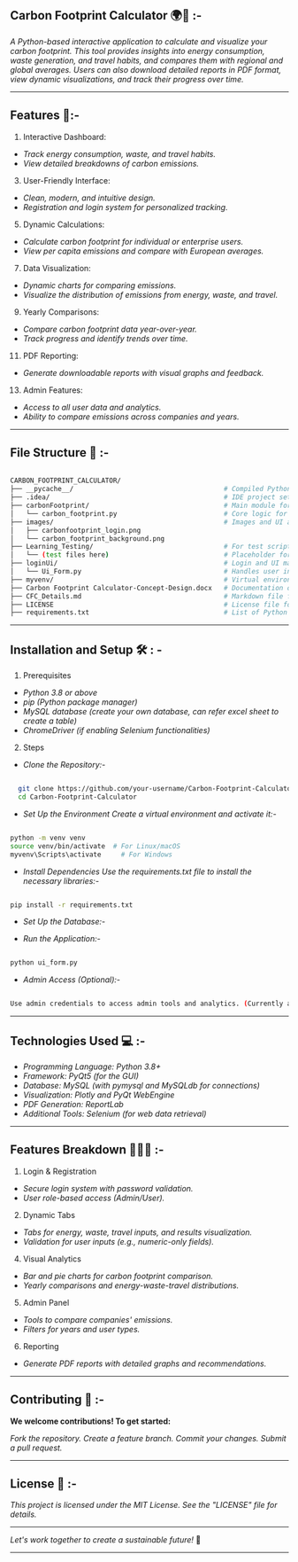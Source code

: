 ## Carbon Footprint Calculator 🌍🌱 :-

*A Python-based interactive application to calculate and visualize your carbon footprint. This tool provides insights into energy consumption, waste generation, and travel habits, and compares them with regional and global averages. Users can also download detailed reports in PDF format, view dynamic visualizations, and track their progress over time.*


----------------------------------------------------------------------------------------------------------------------------

## Features 🌟:- 

1. Interactive Dashboard:
   
- *Track energy consumption, waste, and travel habits.*
- *View detailed breakdowns of carbon emissions.*

3. User-Friendly Interface:
   
- *Clean, modern, and intuitive design.*
- *Registration and login system for personalized tracking.*

5. Dynamic Calculations:
   
- *Calculate carbon footprint for individual or enterprise users.*
- *View per capita emissions and compare with European averages.*

7. Data Visualization:
   
- *Dynamic charts for comparing emissions.*
- *Visualize the distribution of emissions from energy, waste, and travel.*

9. Yearly Comparisons:
    
- *Compare carbon footprint data year-over-year.*
- *Track progress and identify trends over time.*

11. PDF Reporting:
    
- *Generate downloadable reports with visual graphs and feedback.*

13. Admin Features:
    
- *Access to all user data and analytics.*
- *Ability to compare emissions across companies and years.*

  

----------------------------------------------------------------------------------------------------------------------------

## File Structure 📁 :- 

```bash

CARBON_FOOTPRINT_CALCULATOR/
├── __pycache__/                                      # Compiled Python bytecode
├── .idea/                                            # IDE project settings (if using PyCharm or similar)
├── carbonFootprint/                                  # Main module for carbon footprint calculations
│   └── carbon_footprint.py                           # Core logic for calculations and backend processes
├── images/                                           # Images and UI assets
│   ├── carbonfootprint_login.png
│   └── carbon_footprint_background.png
├── Learning_Testing/                                 # For test scripts or learning modules
│   └── (test files here)                             # Placeholder for testing resources
├── loginUi/                                          # Login and UI management
│   └── Ui_Form.py                                    # Handles user interface logic for login/registration
├── myvenv/                                           # Virtual environment for project dependencies
├── Carbon Footprint Calculator-Concept-Design.docx   # Documentation or design notes
├── CFC_Details.md                                    # Markdown file for additional project details
├── LICENSE                                           # License file for the project
├── requirements.txt                                  # List of Python dependencies


```


-----------------------------------------------------------------------------------------------------------------------------

## Installation and Setup 🛠️ : -

1. Prerequisites
   
- *Python 3.8 or above*
- *pip (Python package manager)*
- *MySQL database (create your own database, can refer excel sheet to create a table)*
- *ChromeDriver (if enabling Selenium functionalities)*

2. Steps

- *Clone the Repository:-*

```bash

  git clone https://github.com/your-username/Carbon-Footprint-Calculator.git
  cd Carbon-Footprint-Calculator

```

- *Set Up the Environment Create a virtual environment and activate it:-*

```bash

python -m venv venv
source venv/bin/activate  # For Linux/macOS
myvenv\Scripts\activate     # For Windows

```

- *Install Dependencies Use the requirements.txt file to install the necessary libraries:-*

```bash

pip install -r requirements.txt

```

- *Set Up the Database:-*


- *Run the Application:-*

```bash

python ui_form.py

```

- *Admin Access (Optional):-*

```bash

Use admin credentials to access admin tools and analytics. (Currently admin access is restricted to single user_admin) 
```


----------------------------------------------------------------------------------------------------------------------------

## Technologies Used 💻 :-

- *Programming Language: Python 3.8+*
- *Framework: PyQt5 (for the GUI)*
- *Database: MySQL (with pymysql and MySQLdb for connections)*
- *Visualization: Plotly and PyQt WebEngine*
- *PDF Generation: ReportLab*
- *Additional Tools: Selenium (for web data retrieval)*
  

----------------------------------------------------------------------------------------------------------------------------

## Features Breakdown 🚶‍♂️💡 :- 

1. Login & Registration
   
- *Secure login system with password validation.*
- *User role-based access (Admin/User).*

2. Dynamic Tabs

- *Tabs for energy, waste, travel inputs, and results visualization.*
- *Validation for user inputs (e.g., numeric-only fields).*
  
4. Visual Analytics

- *Bar and pie charts for carbon footprint comparison.*
- *Yearly comparisons and energy-waste-travel distributions.*
  
5. Admin Panel

- *Tools to compare companies' emissions.*
- *Filters for years and user types.*

6. Reporting

- *Generate PDF reports with detailed graphs and recommendations.*
  

----------------------------------------------------------------------------------------------------------------------------

## Contributing 🤝 :- 

**We welcome contributions! To get started:**

*Fork the repository.*
*Create a feature branch.*
*Commit your changes.*
*Submit a pull request.*

----------------------------------------------------------------------------------------------------------------------------

## License 📄 :-

*This project is licensed under the MIT License. See the "LICENSE" file for details.*

----------------------------------------------------------------------------------------------------------------------------

*Let's work together to create a sustainable future!* 🌿

----------------------------------------------------------------------------------------------------------------------------

